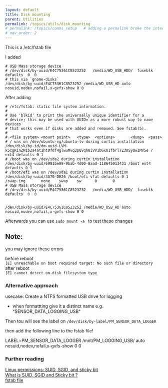 ```yaml
---
layout: default
title: Disk mounting 
parent: Utilities
permalink: /topics/utils/disk_mounting
# permalink: /topics/comms_setup   # adding a permalink broke the internal linking to a topic 
# nav_order: 2
---
```


This is a /etc/fstab file 

I added 
```
# USB Mass storage device 
# /dev/disk/by-uuid/E4C75361C8523252   /media/WD_USB_HDD/  fuseblk  defaults  0  0
# this via `gnome-disks`
/dev/disk/by-uuid/E4C75361C8523252 /media/WD_USB_HD auto nosuid,nodev,nofail,x-gvfs-show 0 0
```


After adding 

```
# /etc/fstab: static file system information.
#
# Use 'blkid' to print the universally unique identifier for a
# device; this may be used with UUID= as a more robust way to name devices
# that works even if disks are added and removed. See fstab(5).
#
# <file system> <mount point>   <type>  <options>       <dump>  <pass>
# / was on /dev/ubuntu-vg/ubuntu-lv during curtin installation
/dev/disk/by-id/dm-uuid-LVM-k5cgR1nZM1b2a4at1ht0fdf4glwuMvq3pQvqh0iVV1bGxU1fbrl7Z3mSyOwIMV5e / ext4 defaults 0 1
# /boot was on /dev/sda2 during curtin installation
/dev/disk/by-uuid/6981be89-9bab-4d00-8aad-118645013431 /boot ext4 defaults 0 1
# /boot/efi was on /dev/sda1 during curtin installation
/dev/disk/by-uuid/3A70-DE26 /boot/efi vfat defaults 0 1
/swap.img       none    swap    sw      0       0
# USB Mass storage device 
# /dev/disk/by-uuid/E4C75361C8523252   /media/WD_USB_HDD/  fuseblk  defaults  0  0


/dev/disk/by-uuid/E4C75361C8523252 /media/WD_USB_HD auto nosuid,nodev,nofail,x-gvfs-show 0 0
```

Afterwards you can use `sudo mount -a ` to test these changes

## Note: 
you may ignore these errors 

before reboot <br/>
`[E] unreachable on boot required target: No such file or directory` <br/>
after reboot <br/>
`[E] cannot detect on-disk filesystem type`



### Alternative approach 

usecase: Create a NTFS formatted USB drive for logging 
 * when formattting give it a distinct name e.g. "SENSOR_DATA_LOGGING_USB"

 Then tou will see the label on `/dev/disk/by-label/PM_SENSOR_DATA_LOGGER`

 then add the following line to the fstab file! 

 LABEL=PM_SENSOR_DATA_LOGGER /mnt/PM_LOGGING_USB/ auto nosuid,nodev,nofail,x-gvfs-show 0 0


### Further reading

[Linux permissions: SUID, SGID, and sticky bit](https://www.redhat.com/sysadmin/suid-sgid-sticky-bit) <br/>
[What is SUID, SGID and Sticky bit ?](https://www.thegeekdiary.com/what-is-suid-sgid-and-sticky-bit/) <br/>
[fstab file](https://wiki.debian.org/fstab) <br/>
